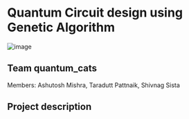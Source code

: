 # Quantum Circuit design using Genetic Algorithm
![image](https://user-images.githubusercontent.com/61776089/221840127-68fd5b97-f140-498f-94c9-9a2feed8880a.png)


## Team quantum_cats
Members: Ashutosh Mishra, Taradutt Pattnaik, Shivnag Sista

## Project description
